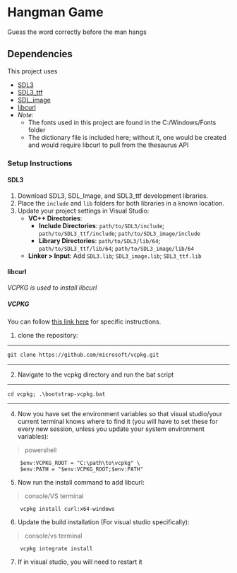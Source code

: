 # Hangman Game
Guess the word correctly before the man hangs

## Dependencies
This project uses 
- [SDL3](https://wiki.libsdl.org/SDL2/FrontPage)
- [SDL3_ttf](https://wiki.libsdl.org/SDL2_ttf/FrontPage)
- [SDL_image](https://wiki.libsdl.org/SDL3_image/FrontPage)
- [libcurl](https://curl.se/libcurl/)
- *Note*:
   - The fonts used in this project are found in the C:/Windows/Fonts folder
   - The dictionary file is included here; without it, one would be created and would require libcurl to pull from the thesaurus API


### Setup Instructions
#### SDL3
1. Download SDL3, SDL_Image, and SDL3_ttf development libraries.
2. Place the `include` and `lib` folders for both libraries in a known location.
3. Update your project settings in Visual Studio:
   - **VC++ Directories**:
     - **Include Directories**: `path/to/SDL3/include`; `path/to/SDL3_ttf/include`; `path/to/SDL3_image/include`
     - **Library Directories**: `path/to/SDL3/lib/64`; `path/to/SDL3_ttf/lib/64`; `path/to/SDL3_image/lib/64`
   - **Linker > Input**: Add `SDL3.lib`; `SDL3_image.lib`; `SDL3_ttf.lib`

#### libcurl
*VCPKG is used to install libcurl*
##### VCPKG
You can follow [this link here](https://learn.microsoft.com/en-us/vcpkg/get_started/get-started?pivots=shell-powershell#1---set-up-vcpkg) for specific instructions.
1. clone the repository: 
---
    git clone https://github.com/microsoft/vcpkg.git
---
2. Navigate to the vcpkg directory and run the bat script
---
    cd vcpkg; .\bootstrap-vcpkg.bat
---
4. Now you have set the environment variables so that visual studio/your current terminal knows where to find it (you will have to set these for every new session, unless you update your system environment variables): 
> powershell
```
   	$env:VCPKG_ROOT = "C:\path\to\vcpkg" \
   	$env:PATH = "$env:VCPKG_ROOT;$env:PATH"
```
5. Now run the install command to add libcurl: 
> console/VS terminal
```
	vcpkg install curl:x64-windows
```
6. Update the build installation (For visual studio specifically): 
> console/vs terminal
```
	vcpkg integrate install
```
7. If in visual studio, you will need to restart it
<br/>
<br/>
